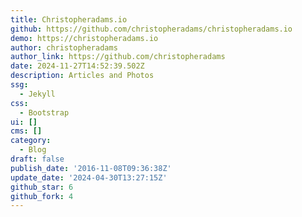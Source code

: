 ```yaml
---
title: Christopheradams.io
github: https://github.com/christopheradams/christopheradams.io
demo: https://christopheradams.io
author: christopheradams
author_link: https://github.com/christopheradams
date: 2024-11-27T14:52:39.502Z
description: Articles and Photos
ssg:
  - Jekyll
css:
  - Bootstrap
ui: []
cms: []
category:
  - Blog
draft: false
publish_date: '2016-11-08T09:36:38Z'
update_date: '2024-04-30T13:27:15Z'
github_star: 6
github_fork: 4
---
```

